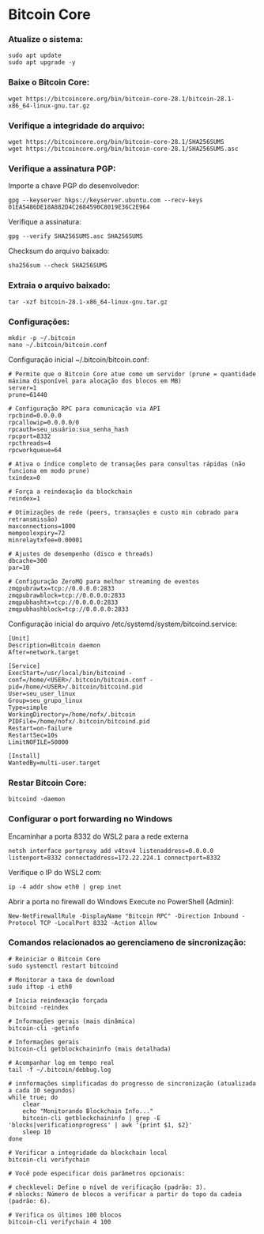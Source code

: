 # Bitcoin Core

### Atualize o sistema:
```
sudo apt update
sudo apt upgrade -y
```

### Baixe o Bitcoin Core:
```
wget https://bitcoincore.org/bin/bitcoin-core-28.1/bitcoin-28.1-x86_64-linux-gnu.tar.gz
```

### Verifique a integridade do arquivo:
```
wget https://bitcoincore.org/bin/bitcoin-core-28.1/SHA256SUMS
wget https://bitcoincore.org/bin/bitcoin-core-28.1/SHA256SUMS.asc
```

### Verifique a assinatura PGP:
Importe a chave PGP do desenvolvedor:
```
gpg --keyserver hkps://keyserver.ubuntu.com --recv-keys 01EA5486DE18A882D4C2684590C8019E36C2E964
```
Verifique a assinatura:
```
gpg --verify SHA256SUMS.asc SHA256SUMS
```
Checksum do arquivo baixado:
```
sha256sum --check SHA256SUMS
```

### Extraia o arquivo baixado:
```
tar -xzf bitcoin-28.1-x86_64-linux-gnu.tar.gz
```

### Configurações:
```
mkdir -p ~/.bitcoin
nano ~/.bitcoin/bitcoin.conf
```
Configuração inicial ~/.bitcoin/bitcoin.conf:
```
# Permite que o Bitcoin Core atue como um servidor (prune = quantidade máxima disponível para alocação dos blocos em MB)
server=1
prune=61440

# Configuração RPC para comunicação via API
rpcbind=0.0.0.0
rpcallowip=0.0.0.0/0
rpcauth=seu_usuário:sua_senha_hash
rpcport=8332
rpcthreads=4
rpcworkqueue=64

# Ativa o índice completo de transações para consultas rápidas (não funciona em modo prune)
txindex=0

# Força a reindexação da blockchain
reindex=1

# Otimizações de rede (peers, transações e custo min cobrado para retransmissão)
maxconnections=1000
mempoolexpiry=72    
minrelaytxfee=0.00001

# Ajustes de desempenho (disco e threads)
dbcache=300
par=10

# Configuração ZeroMQ para melhor streaming de eventos
zmqpubrawtx=tcp://0.0.0.0:2833
zmqpubrawblock=tcp://0.0.0.0:2833
zmqpubhashtx=tcp://0.0.0.0:2833
zmqpubhashblock=tcp://0.0.0.0:2833
```
Configuração inicial do arquivo /etc/systemd/system/bitcoind.service:
```
[Unit]
Description=Bitcoin daemon
After=network.target

[Service]
ExecStart=/usr/local/bin/bitcoind -conf=/home/<USER>/.bitcoin/bitcoin.conf -pid=/home/<USER>/.bitcoin/bitcoind.pid
User=seu_user_linux
Group=seu_grupo_linux
Type=simple
WorkingDirectory=/home/nofx/.bitcoin
PIDFile=/home/nofx/.bitcoin/bitcoind.pid
Restart=on-failure
RestartSec=10s
LimitNOFILE=50000

[Install]
WantedBy=multi-user.target
```

### Restar Bitcoin Core:
```
bitcoind -daemon
```

### Configurar o port forwarding no Windows
Encaminhar a porta 8332 do WSL2 para a rede externa
```
netsh interface portproxy add v4tov4 listenaddress=0.0.0.0 listenport=8332 connectaddress=172.22.224.1 connectport=8332
```
Verifique o IP do WSL2 com:
```
ip -4 addr show eth0 | grep inet
```
Abrir a porta no firewall do Windows
Execute no PowerShell (Admin):
```
New-NetFirewallRule -DisplayName "Bitcoin RPC" -Direction Inbound -Protocol TCP -LocalPort 8332 -Action Allow
```

### Comandos relacionados ao gerenciameno de sincronização:
```
# Reiniciar o Bitcoin Core
sudo systemctl restart bitcoind

# Monitorar a taxa de download
sudo iftop -i eth0

# Inicia reindexação forçada
bitcoind -reindex

# Informações gerais (mais dinâmica)
bitcoin-cli -getinfo

# Informações gerais
bitcoin-cli getblockchaininfo (mais detalhada)

# Acompanhar log em tempo real
tail -f ~/.bitcoin/debbug.log

# innformações simplificadas do progresso de sincronização (atualizada a cada 10 segundos)
while true; do
    clear
    echo "Monitorando Blockchain Info..."
    bitcoin-cli getblockchaininfo | grep -E 'blocks|verificationprogress' | awk '{print $1, $2}'
    sleep 10
done 

# Verificar a integridade da blockchain local
bitcoin-cli verifychain

# Você pode especificar dois parâmetros opcionais:

# checklevel: Define o nível de verificação (padrão: 3).
# nblocks: Número de blocos a verificar a partir do topo da cadeia (padrão: 6).

# Verifica os últimos 100 blocos
bitcoin-cli verifychain 4 100
```